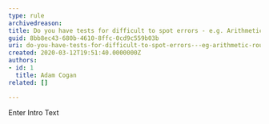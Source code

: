 ```yaml
---
type: rule
archivedreason: 
title: Do you have tests for difficult to spot errors - e.g. Arithmetic, Rounding, Regular Expressions?
guid: 8bb8ec43-680b-4610-8ffc-0cd9c559b03b
uri: do-you-have-tests-for-difficult-to-spot-errors---eg-arithmetic-rounding-regular-expressions
created: 2020-03-12T19:51:40.0000000Z
authors:
- id: 1
  title: Adam Cogan
related: []

---
```



Enter Intro Text
<br><excerpt class='endintro'></excerpt><br>



